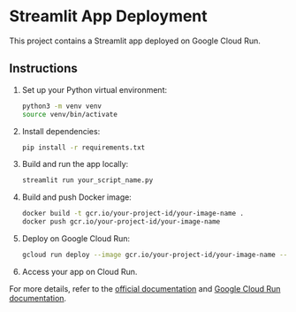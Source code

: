 # Streamlit App Deployment

This project contains a Streamlit app deployed on Google Cloud Run.

## Instructions

1. Set up your Python virtual environment:

    ```bash
    python3 -m venv venv
    source venv/bin/activate
    ```

2. Install dependencies:

    ```bash
    pip install -r requirements.txt
    ```

3. Build and run the app locally:

    ```bash
    streamlit run your_script_name.py
    ```

4. Build and push Docker image:

    ```bash
    docker build -t gcr.io/your-project-id/your-image-name .
    docker push gcr.io/your-project-id/your-image-name
    ```

5. Deploy on Google Cloud Run:

    ```bash
    gcloud run deploy --image gcr.io/your-project-id/your-image-name --platform managed
    ```

6. Access your app on Cloud Run.

For more details, refer to the [official documentation](https://docs.streamlit.io/) and [Google Cloud Run documentation](https://cloud.google.com/run/docs).

